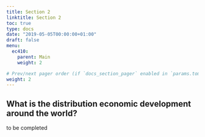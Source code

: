 ```yaml
---
title: Section 2
linktitle: Section 2
toc: true
type: docs
date: "2019-05-05T00:00:00+01:00"
draft: false
menu:
  ec410:
    parent: Main
    weight: 2

# Prev/next pager order (if `docs_section_pager` enabled in `params.toml`)
weight: 2
---
```


## What is the distribution economic development around the world?

to be completed